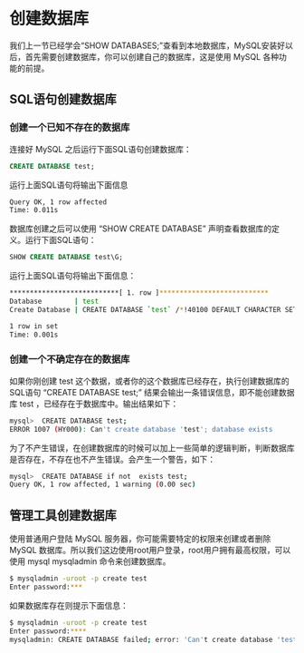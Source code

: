 
创建数据库
===

我们上一节已经学会“SHOW DATABASES;”查看到本地数据库，MySQL安装好以后，首先需要创建数据库，你可以创建自己的数据库，这是使用 MySQL 各种功能的前提。

## SQL语句创建数据库

### 创建一个已知不存在的数据库

连接好 MySQL 之后运行下面SQL语句创建数据库：

```sql
CREATE DATABASE test;
```
 
运行上面SQL语句将输出下面信息

```bash
Query OK, 1 row affected
Time: 0.011s
```

数据库创建之后可以使用 “SHOW CREATE DATABASE” 声明查看数据库的定义。运行下面SQL语句：

```sql
SHOW CREATE DATABASE test\G;
```

运行上面SQL语句将输出下面信息：

```bash
***************************[ 1. row ]***************************
Database        | test
Create Database | CREATE DATABASE `test` /*!40100 DEFAULT CHARACTER SET utf8mb4 COLLATE utf8mb4_unicode_ci */

1 row in set
Time: 0.001s
```


### 创建一个不确定存在的数据库

如果你刚创建 test 这个数据，或者你的这个数据库已经存在，执行创建数据库的SQL语句 “CREATE DATABASE test;” 结果会输出一条错误信息，即不能创建数据库 test ，已经存在于数据库中。输出结果如下：

```bash
mysql>  CREATE DATABASE test;
ERROR 1007 (HY000): Can't create database 'test'; database exists
```

为了不产生错误，在创建数据库的时候可以加上一些简单的逻辑判断，判断数据库是否存在，不存在也不产生错误。会产生一个警告，如下：

```bash
mysql>  CREATE DATABASE if not  exists test;
Query OK, 1 row affected, 1 warning (0.00 sec)
```

## 管理工具创建数据库

使用普通用户登陆 MySQL 服务器，你可能需要特定的权限来创建或者删除 MySQL 数据库。所以我们这边使用root用户登录，root用户拥有最高权限，可以使用 mysql mysqladmin 命令来创建数据库。

```bash
$ mysqladmin -uroot -p create test
Enter password:***
```

如果数据库存在则提示下面信息：

```bash
$ mysqladmin -uroot -p create test
Enter password:****
mysqladmin: CREATE DATABASE failed; error: 'Can't create database 'test'; database exists'
```
